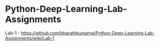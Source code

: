 # Python-Deep-Learning-Lab-Assignments

Lab-1 - https://github.com/bharathkumarna/Python-Deep-Learning-Lab-Assignments/wiki/Lab-1
